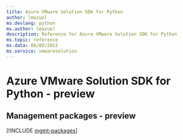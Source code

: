```yaml
---
title: Azure VMware Solution SDK for Python
author: lmazuel
ms.devlang: python
ms.author: lmazuel
description: Reference for Azure VMware Solution SDK for Python
ms.topic: reference
ms.data: 08/09/2022
ms.service: vmwaresolution
---
```

# Azure VMware Solution SDK for Python - preview

## Management packages - preview
[!INCLUDE [mgmt-packages](vmware-solution-mgmt-index.md)]